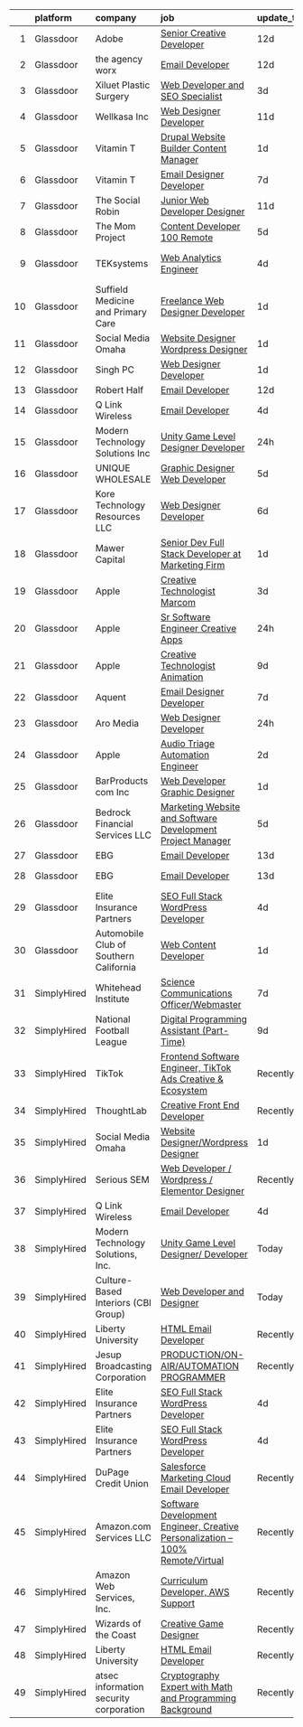 

|    | platform    | company                                | job                                                                                                                                                                                                                                                                                                                                                                                                                                                                                                                                                                                                                                                                                                                                                                                                                                                                                                                                                                                                                                                                                                                                                                                                                                                                                                                                                                   | update_time   | location                |
|---:|:------------|:---------------------------------------|:----------------------------------------------------------------------------------------------------------------------------------------------------------------------------------------------------------------------------------------------------------------------------------------------------------------------------------------------------------------------------------------------------------------------------------------------------------------------------------------------------------------------------------------------------------------------------------------------------------------------------------------------------------------------------------------------------------------------------------------------------------------------------------------------------------------------------------------------------------------------------------------------------------------------------------------------------------------------------------------------------------------------------------------------------------------------------------------------------------------------------------------------------------------------------------------------------------------------------------------------------------------------------------------------------------------------------------------------------------------------|:--------------|:------------------------|
|  1 | Glassdoor   | Adobe                                  | [Senior Creative Developer](https://www.glassdoor.com/partner/jobListing.htm?pos=130&ao=1136043&s=58&guid=00000183a704070bade8248f81961b39&src=GD_JOB_AD&t=SR&vt=w&cs=1_01e75b6a&cb=1664954402939&jobListingId=1008155725647&jrtk=3-0-1gejg81pik6e1801-1gejg81q6284n000-b4fdcebf8cc2d4bc-)                                                                                                                                                                                                                                                                                                                                                                                                                                                                                                                                                                                                                                                                                                                                                                                                                                                                                                                                                                                                                                                                            | 12d           | New York, NY            |
|  2 | Glassdoor   | the agency worx                        | [Email Developer](https://www.glassdoor.com/partner/jobListing.htm?pos=123&ao=1110586&s=58&guid=00000183a704070bade8248f81961b39&src=GD_JOB_AD&t=SR&vt=w&ea=1&cs=1_0f98cef3&cb=1664954402938&jobListingId=1008156418066&cpc=451933188B21919D&jrtk=3-0-1gejg81pik6e1801-1gejg81q6284n000-ba3a2b1200426598--6NYlbfkN0CNOKpjDIEH11s39GTuUki_mvxNbnX5BtDlH5CMrheAnKze_5JrwQ4joDkGUDohP_TeVmpf_1zaSQAPLLCMXaTrscln2tTcZD09p9HKpnyd-as8dTt3XrMsS4PL3sROnPnm4BK-TxTQqsNl2ScSlrBi5jEoqBn8L4mqF1IhiuN-S6a-YM_3ZKp-2hWa-mKXzAOHR3znTAeTYQqFlvubsodNlQEMXUUYoF7BDVRq3X2_h5nan_CmeftdAXxzDPbm4YMgAKXyTR0aqbN7Vs1N31Lvj97FR17a5U4qIskDUhVww1uAvs8Ab4sdA6mw6LbS21iUdbFtZjSyzGgh1F9yiv1DBV9OBtIlEDfIDENh9mrofb_GgctX-rBbPlmOwixQ78LA0rZ254BVi3Iz0jNTZqaGwnsq2QDvspDt7-N_QducXre9TbwrjkJilm1S_i-L9N3_GPsHc-tOcKaETRYKMrZbhnHhH7u_tOU1vD2NG3HFZDU-JaV5XmkolDi-av56UF0%3D)                                                                                                                                                                                                                                                                                                                                                                                                                                                                                                              | 12d           | New York, NY            |
|  3 | Glassdoor   | Xiluet Plastic Surgery                 | [Web Developer and SEO Specialist](https://www.glassdoor.com/partner/jobListing.htm?pos=106&ao=1110586&s=58&guid=00000183a704070bade8248f81961b39&src=GD_JOB_AD&t=SR&vt=w&ea=1&cs=1_1b3e3c27&cb=1664954402936&jobListingId=1008177142019&cpc=923E3B470662C757&jrtk=3-0-1gejg81pik6e1801-1gejg81q6284n000-775077d75cd9177d--6NYlbfkN0A0p2feBN3TwtRPLKm20cpgKOK-k5pqnygCk7BWFHc1reF4KTTsYTfq75tOmYaairQzpl8Y4I_wBrRqYZTBCA__qpS59ryzLGC3kqflZMvSsTCZFhLrynlv0R6TtjpKCDtd4zxyqJrs4p7HSLcBVq5ihbVFI3BnH69_nU4zFdDc7_RfOdiogQXOfQPygfWeqpm8U4nPpkPlncnVyk6zTCUajagOM7-ndAf7OT7yEXBXJK627dE72L6cFX9KxMom2mxO5XTDh3oW8dYhIYWiEOoUuM75i6TqepzU16nAm-pHLHWPGIMSvjrmqofgbTosjs8u2sSWcSpEi2vJG2jniVlf8xr4hBVsKC72OhIV9kTGUNICJWNPGAfKjBfYcseZDQ_l1ZZnfcrHHu7PajkmCw3ADOYpUPGB7oRhqYn49lAc103eCAzy5zuNh5hNyn-WFzD9Rvt171EFvRBtLcu5GGt5P-fRajnP_Og5TVeH-zZOEkXutWhk87rnSRweuWTHfcafTS3vl-X4cHegz7pFDX9oLtXmLUNECCU%3D)                                                                                                                                                                                                                                                                                                                                                                                                                                                             | 3d            | Miami, FL               |
|  4 | Glassdoor   | Wellkasa Inc                           | [Web Designer Developer](https://www.glassdoor.com/partner/jobListing.htm?pos=108&ao=1110586&s=58&guid=00000183a704070bade8248f81961b39&src=GD_JOB_AD&t=SR&vt=w&ea=1&cs=1_14c8fe05&cb=1664954402936&jobListingId=1008158726924&cpc=A8EA696C92E7776B&jrtk=3-0-1gejg81pik6e1801-1gejg81q6284n000-64b475efa8964fbd--6NYlbfkN0BdDHiSlq2TKVYTvK036ioTcRDjelCKzvFOpLFiF--0iYywErtz7uGZ-92vhE2ktUvlq98-sndBfZrXxv_ocfrE0XFUVCaf35SpJWwfn1zYGc9UbipOHtfrKrjms-KJ8FQkoywJ2aZMAyeOhwh7wfN33fdYW0oT13cgoa1ojk533IT7nEGSQe3CdKHtaG8IrZddtScpbDVlYTCdBGadwrPxKqbXhJdCtopI6-B75AxbDOp50Ex-czy92Boni2fAJSssZHjcSAaw2kla7KCNJEUVh2SzekyroI-6q28dlhUzXdc22ORtXy9Lf3XxmJ32o8-rEdJNT2Jca_8bMDWUpEXqT_ul41eB87xTWDku6Cv8wf10u-HDyWGBhORlmRzrBT-mdl-vA_aSi1ZQKfjVbKr5PBOThX2WLMwacSIan8mUV-rTC8rrNm3xUVawDWVOkQDymL2Qg4J2tsdat2SyW13jMhjLpuHtMbVaBRCJMQlXU2TU2rwRXClXp9g07oT70Y6lmL9t8dK9hQ%3D%3D)                                                                                                                                                                                                                                                                                                                                                                                                                                                                                         | 11d           | Scottsdale, AZ          |
|  5 | Glassdoor   | Vitamin T                              | [Drupal Website Builder   Content Manager](https://www.glassdoor.com/partner/jobListing.htm?pos=126&ao=1110586&s=58&guid=00000183a704070bade8248f81961b39&src=GD_JOB_AD&t=SR&vt=w&cs=1_ba0e9689&cb=1664954402939&jobListingId=1008180984273&cpc=F41FEAB56D215062&jrtk=3-0-1gejg81pik6e1801-1gejg81q6284n000-b7f81191950bc048--6NYlbfkN0DMrcEu7yrtATojKJA7cEzGQ3FdRGWLh0CZQInL4ECGI6k5tN82kdM0OKoro5eXmjo8AaWpr_o5gLY_9OYpP-rc5PS7g1uyiVK59E4W0WwflmjTCVVjx1SF2jeIWvhMtUQsYuYo6pIoObcA0jINXQlDy2gMJogPWnw5zgpFHTM-mki1sxwzY_qsPfo08a1ZCqlxpgIB_J91KmjYmaMDYN1VMKIPlZYO9K5Hy8UN8Tyq-MI-1UFWF7p922hpkiCwhFoO2X7-HJWTeqn103o4ktqATosYuAMvno2Zri8sUW3uOMjsCKDpPZCZraPSL2KZsQJ200ZCfyI0ZuTIgbk2NNERQHhIfQWy6MDOm79y_nsW-38J6m1aG-zSyKaJ_ursLvNKB7BGyE62zi3Jx5_LyZ1Vpf5z9p7FQOT79YI-ZfjNZzl_LV4e5mFXQOeNnkIsWAANTWNx0QRuwzMmB6Fp1JuEAjNdwdNOsLbqNu-PmeTUNw%3D%3D)                                                                                                                                                                                                                                                                                                                                                                                                                                                                                                            | 1d            | Remote                  |
|  6 | Glassdoor   | Vitamin T                              | [Email Designer   Developer](https://www.glassdoor.com/partner/jobListing.htm?pos=124&ao=1110586&s=58&guid=00000183a704070bade8248f81961b39&src=GD_JOB_AD&t=SR&vt=w&cs=1_cc76298d&cb=1664954402938&jobListingId=1008166114322&cpc=A65DF3A704A48F9B&jrtk=3-0-1gejg81pik6e1801-1gejg81q6284n000-d1a7387d0770e5f3--6NYlbfkN0DMrcEu7yrtATojKJA7cEzGQ3FdRGWLh0CZQInL4ECGI6k5tN82kdM0cJmh4vC7GggOKyKtFCgegU8rXS0JkdichCA-T1cdCWtS1-_meEn3wm4MMcJ2Kfvuue71XM4farO7r0mvjSTv9UevYATKjAtHRSZWe99WkaxKLxQudPskqZoCOGjeAW9HhsQReSM8we0Db3a6auQn47EWR1kZX2C-DUwZQpeqqSHeefhvLcsHEhZVHHo4VQ8-X1WN8fcJUtWjxpexeyEfqeraq1uDHwF2r2J-ILuoVE68siJ7QiIC5ApR9i5Qwaofr0pzVIB6fNjLypEi1gt6BOTm9c3HsAXYiad3u6o6MpIwUHXDWx7fQ556yCq1ptTdAx0tRCIxseJIVaXZUS8QX-z9O7mULJJph_A14f_n5g0sgjMQv2Ro-RLKjTE6d7kEi0-4Le7nZiFtxSON6Q7_CZ-dbxsknWjSbLnuoHNcVdURxGqiPupahAM2Zn-snn4f)                                                                                                                                                                                                                                                                                                                                                                                                                                                                                                                      | 7d            | Richmond, VA            |
|  7 | Glassdoor   | The Social Robin                       | [Junior Web Developer Designer](https://www.glassdoor.com/partner/jobListing.htm?pos=109&ao=1110586&s=58&guid=00000183a704070bade8248f81961b39&src=GD_JOB_AD&t=SR&vt=w&ea=1&cs=1_adc6967a&cb=1664954402937&jobListingId=1008158385207&cpc=FD1C1DA32C38CFA7&jrtk=3-0-1gejg81pik6e1801-1gejg81q6284n000-a4700ca198d49a1e--6NYlbfkN0BVEiCwtio_zq3mOGmhG3aHdQny94tlzy-k67z9IkphDraalBvzlH_uzJy8THcCVP2waJSd3yiwSETxdtK4p7WGdYe6iEdQIgLTJgRkgtmaAG-Ira_mL4q6O-3H-ODYq0f377Ah1rO660J0oLi7zvjCMqIM9s-nWo1gLlJP3or2dewY9edJ01451bpvce_yHEfvVS3metbJ3eDvblGMyqNlOMow6XEbRDuaAxIR1DvBY95epE8ZWyFirtEHnMsNWG-eNyIY6oyCJbQKe1OlhptQKu7w-3m86Ols_vFp7yKc4EI0EPPwTZXooWtRvb11sDhkjukIeimJPqozkwX10pB4_h5UI69GasXhNGDzSLqzcU6nNtNOvPUkFVy-Bq7p6T7c9O2Zp9Zfhzn-MRy_LBbaqhkwByfiizBXSlhoMLOCyW4-WausQxJS5FCgNDwz99fQMZT5Xqt1cxZe1QFY-hHG0W-b8QxHDJiu5s5RK8SzbzXqz6M7Ya-k0h9mD9AFPMuRIwuMej4PnaITIgFAZTpo)                                                                                                                                                                                                                                                                                                                                                                                                                                                                              | 11d           | Dallas, TX              |
|  8 | Glassdoor   | The Mom Project                        | [Content Developer  100  Remote ](https://www.glassdoor.com/partner/jobListing.htm?pos=121&ao=1110586&s=58&guid=00000183a704070bade8248f81961b39&src=GD_JOB_AD&t=SR&vt=w&cs=1_f61f2525&cb=1664954402938&jobListingId=1008171595101&cpc=0C139D4CAD5A6DB2&jrtk=3-0-1gejg81pik6e1801-1gejg81q6284n000-e3cd6afa88b10792--6NYlbfkN0BDp_epf89aHDQhKpPegNJQ_ldQpEFZQsM9OcONMGxWx6pU56EKHF58QjVdAUvn2gWeW7F3yy1yWVpxBz4hhA16KFib_bnK9nuknX3ivvc1i3YlXUAXTSZeS0FsummFTGttZWNSgfJ2yXLmCLHt07W3Cr8133gXd6rzNtnFcd2lL89DYLYToOheMYd_UEar32_12-1e7euIEB4Gi7ELhbbGzGurDgw2n1rxyi_YofLNvq-WNq5yUB-fuFwOH_HR2n0JjTQhbbO-NYWwBqGudY8Z9EK4WqjOHk0_R-e2ARgyhreRnZsTQ1mOzyhODK0e43Nr-TAH_x-dTXjs9_tFp1DuNgTEz9Fwx_0VBu6H9UEf2NrOn0DQ2-cmLdWzGot7uiRlRirppVIC0CpcECkLD9SRWUdgjw_TkYDRwyxcUcWwHxW_Ze8yg6WJzNGhrCzVlaTYJTsJlIQHc-vgPtWmz0-qn4Hp8ovVJWx-lELn6vQyF64RBP83KoxRxgpbJ74bE38vNi50ohYivEGkzTjXEmqZmISThRxfwEjUZtIP_Tziuf4quh3gWh5vJRfv-G3AIRIr70gXaGGRkYUbbrlvhRBx)                                                                                                                                                                                                                                                                                                                                                                                                                 | 5d            | Remote                  |
|  9 | Glassdoor   | TEKsystems                             | [Web Analytics Engineer](https://www.glassdoor.com/partner/jobListing.htm?pos=122&ao=1110586&s=58&guid=00000183a704070bade8248f81961b39&src=GD_JOB_AD&t=SR&vt=w&cs=1_d339b74a&cb=1664954402938&jobListingId=1008173629860&cpc=217C45A42544DB93&jrtk=3-0-1gejg81pik6e1801-1gejg81q6284n000-1208e573538704ec--6NYlbfkN0AuKz8EBO1xHDEL7V2YF9xF3dC_I9B9i-Zw2Jh8clPMK3KTieKealHQySFBD4L6FvMK6OLDox02abjh3nQnKJ-Rm7ykXrsQOsYfu8dF86q7MxWivttb8xfZpvBdBCkN31b2BFRCcBc502YI8rfaw8TAeVGo3PJfy9oRohNHL5gxSoziGBh6GzvsPeBGXLZpI-gn9wLIsLJeqRcmMUJ1B-DpM_FZJZl67_z0tZr6H6X3oogkFAz-KuRl95_rtOmIDnwQSHBMcnfJWoHaIysaUp692Pzgq0eidMOQ1CTjEIZe1oFU4z_BYnrViwjaLp3aSoB24hux0thRCNOkZb2MqlatPHjQHzHiuOO_CHn41Rrf6S9NyZnmv4O9pJJFR3CksgV5rIff4ouR_2SaAvpxqMP0ewl7Fu8C1tdkzpj3OibvpnMYyDFA4CeW9u_XKJcCS4GOPqn6Dhy3aPF7N73MQEpCrcc9MHualCofKiuFHiZZJNsobpa9JuOXv3tyc6F9TvQh_qw-tHrZvFAJ8OP2PvJBCWtjVk1HoYv1lsRGxhHvp7NVE4qOvpiSfcO_eOgZApXJVuFT70f_4Q9CNDAjsZ1TaSlVbez90eABj6DSWl4-N8CUQgMBFFlWKCriHbmiHhi8ur2lkoM41ysLh4abL0NsB2QFbyVBrygNR37AO4Kjh-y7ETnN71wbdGFqxQPNneaQV4WNwTiUXR9bdMj92YRDDddgXMOrcHqletM1pgmNXyR-ihrOkE7O_V_yN38NLXMwcEj-qjR0GvSWC3UTLbyb-_5utkDxjKxdjQf7qgSfTmpZPN-g2wuvVpeZN22UXKMVmCZ-T2mok-u3GMwhtAISnmA5XRNctu6YKCkVyHqRywOTA7N6vbLaZaVsQQhtowuaC7u4HoLoVexo8ziBmViX1B4M7AcmmBl65ylvljCSQw%3D%3D)                                                              | 4d            | San Francisco, CA       |
| 10 | Glassdoor   | Suffield Medicine and Primary Care     | [Freelance Web Designer Developer](https://www.glassdoor.com/partner/jobListing.htm?pos=129&ao=1136043&s=58&guid=00000183a704070bade8248f81961b39&src=GD_JOB_AD&t=SR&vt=w&ea=1&cs=1_490410c0&cb=1664954402939&jobListingId=1008181407224&jrtk=3-0-1gejg81pik6e1801-1gejg81q6284n000-ea92a465539777bb-)                                                                                                                                                                                                                                                                                                                                                                                                                                                                                                                                                                                                                                                                                                                                                                                                                                                                                                                                                                                                                                                                | 1d            | Suffield, CT            |
| 11 | Glassdoor   | Social Media Omaha                     | [Website Designer Wordpress Designer](https://www.glassdoor.com/partner/jobListing.htm?pos=127&ao=1136043&s=58&guid=00000183a704070bade8248f81961b39&src=GD_JOB_AD&t=SR&vt=w&ea=1&cs=1_b6d27645&cb=1664954402939&jobListingId=1008180854038&jrtk=3-0-1gejg81pik6e1801-1gejg81q6284n000-d271dd09e636cccd-)                                                                                                                                                                                                                                                                                                                                                                                                                                                                                                                                                                                                                                                                                                                                                                                                                                                                                                                                                                                                                                                             | 1d            | Remote                  |
| 12 | Glassdoor   | Singh PC                               | [Web Designer Developer](https://www.glassdoor.com/partner/jobListing.htm?pos=115&ao=1110586&s=58&guid=00000183a704070bade8248f81961b39&src=GD_JOB_AD&t=SR&vt=w&ea=1&cs=1_2c133ca6&cb=1664954402937&jobListingId=1008181153295&cpc=D2F1DE17EE1F43B9&jrtk=3-0-1gejg81pik6e1801-1gejg81q6284n000-7fbf0008f412dd85--6NYlbfkN0DqKMLcAIUKHWfrqBJvvS4sZmLmWZERQ79hXB6mVECSty8FIX9apUkIelta8m8l--c0_ACrcImkCcGGD3oCIwPWsfBCrvrAFD2RKDgXsJvk5JZEV4rDpF_1QrsgQGY6xvSP10IF_LRm9HvhIPrU87L27tLE1WlDj4lHI2cg6u4pCb_s41G9I2qv-BRVfgajvUmFK6izFypdbB6gIgxWIm56PW8dckLyloRHxGqMNepjl-VP6F7JuHSkzyleM9kSOCj4mkGPlYYcC26omlx0RoSEtI1AH-eD8yAV3bMvYkyc60R0XpwbtRTFjVzOlzqRcZoNE_bzNBv3hQbCgiUmPp8-X0UmvsEkuZLxitRvbI_z3csqnAU9A2gTi2QQgzoNJuQ1AEPvK8eWCs069Yqj5DEZNSHoICI0cunoXqX0KUYd8cFY6iKgPIfqcs73NpT1Sd-W75_qoKPAFiIkOrcmszLz2b3x0IG94_m26nYOMq3TzajSlP8FhkFn5HqUi1RSU5g%3D)                                                                                                                                                                                                                                                                                                                                                                                                                                                                                                       | 1d            | Remote                  |
| 13 | Glassdoor   | Robert Half                            | [Email Developer](https://www.glassdoor.com/partner/jobListing.htm?pos=119&ao=1110586&s=58&guid=00000183a704070bade8248f81961b39&src=GD_JOB_AD&t=SR&vt=w&ea=1&cs=1_975cee10&cb=1664954402938&jobListingId=1008156402707&cpc=A65DF3A704A48F9B&jrtk=3-0-1gejg81pik6e1801-1gejg81q6284n000-42c4ec12f57e02bb--6NYlbfkN0CpzDdaQkua3np5pkmj49lKioZwmwxQ-yx5plwbYmV_M6xSIJIkD0PnD0ntiqnEwO1LTHRAR-7odutKybmCxm4fIFV0y_I_v1Ncl9DXxzoMHMZrdbm8WbEdvasGZldRVYzRli6H80llDv0CvLuUO4n5IyKRDfv3KytJN8mDJo93RRxSd1ih5IV-p-d0FiRlS89ZmmYEunxIK2XjsYSCNKfiPHVJlWGJ8toqcEwl5qDn9ZS60uuZcYXE0tB-HeDwXb1lZIkM1VGVRxRj3uhn5YkPO07VrfZ4yVgzBd8NsigPFpXL5abHA2ixVLGV76BTlKAgDiwECBi-1ioot7-YV9vYVxyu4dgzncVzXp0HEJoQqHyer32qhaGlpM9S62X8gHbvLng0JvgNrMpCYTtAMmZmYKvozjc8xLu3lIn7-eqDoCcUluLFF2P6WgOSFbZpA7DwqmyYtslkbUkqKFb0t5vLwPzFg_pRZEYI4lVivoUTIsEbvh8mfoO0IVgSoMgJezF9Yp7oTt-bD1sFGksv707E92U_7ieA4c9l1BS0rstdN2uuwFow3BUs)                                                                                                                                                                                                                                                                                                                                                                                                                                                            | 12d           | Irving, TX              |
| 14 | Glassdoor   | Q Link Wireless                        | [Email Developer](https://www.glassdoor.com/partner/jobListing.htm?pos=101&ao=1110586&s=58&guid=00000183a704070bade8248f81961b39&src=GD_JOB_AD&t=SR&vt=w&ea=1&cs=1_b6600c2c&cb=1664954402936&jobListingId=1008174945371&cpc=B4454408B5C4E155&jrtk=3-0-1gejg81pik6e1801-1gejg81q6284n000-fc4e2b2a69d63685--6NYlbfkN0C1n-7uwLBmXreK9Hz04i1NaXR3ByHk8AHoFYtQOHcucrNm1Gc1gaw0VIOB8ZeBV6kPv-uAsBnWRhGWUoVti0UYBx3nUUKY4yV4xGI2uZ1UXHK4wAwDI7xLwm-9pLx8rlXgnrE3kU2T7ykZFw3aLtan0buZV6YfFUXeRtw62VYRHJ47TptdOmZLnah00MU3YyXl05F_O0JZI7EY2oPYoVeJruQmrhIh0qcCHHYhQf1Wl7o51FljpE9sRbRayQ3iaWbgKUKTFiLtjDeCD4zehVy6N4jFxNEuHJkaIefqN9q8YEvDcCrPXcnOMKLn8Nu91y8W7xEUcV-rd_Y6SamqR53sdkuk6sS8F_YsXS5LSaf68dlR2bGmnII0szLaaen5eP3aDPj8ixM7SL698BYdaS6qaB415rAxChEdPb2L29gLa98UC4QAeVi3PpVWcAgBiiBIW9fw-HZtK7axUTIavF6GVkEZGtM2GknA2ltvbYNPo1PoQ3Myct3a-IfkgcgDlrCw71TGrXOHBQ%3D%3D)                                                                                                                                                                                                                                                                                                                                                                                                                                                                                                | 4d            | Dania, FL               |
| 15 | Glassdoor   | Modern Technology Solutions  Inc       | [Unity Game Level Designer  Developer](https://www.glassdoor.com/partner/jobListing.htm?pos=117&ao=1110586&s=58&guid=00000183a704070bade8248f81961b39&src=GD_JOB_AD&t=SR&vt=w&cs=1_bd17ba2f&cb=1664954402937&jobListingId=1008182896063&cpc=155EB9D5185558AF&jrtk=3-0-1gejg81pik6e1801-1gejg81q6284n000-f8b2a4fa4d9bc951--6NYlbfkN0C26OT7h5zXl7z1yVTYwN1d43osiYS9hmGqw_eY7i5KFzRWaSyxghJjTLzNEsEWeJilDpOf9_ynh6-9hxbiu8v5HfVU8R3Tk66ZeLC_J6jGYMCmL0zTaC8HrOAkPlvjTUEPVReYKgYNKAjFiOP32pCaOq7kaDUlx9WXbX2EqgC5dywLcAmG2gmwOnOMdZUeNPXWhV3lkGldq-2-iFEVOKZWaAl8NTp7GaSC0bK1AZbSHrr-70Fv9tx29eCQUGycnl1LM-dbGyYL-ox21_Oy-DkwypyFCvIf7z64iiQcrz7zrqJO4ZkGjc1c1HKc41v5RvoCd_f9OZ5aE0N3QQSYLpSdenmtW4kx80A_5q2nnMpThPJLBsIZyqpEn-DqKsGiVIO_7R_fDQDQjsl0q5VE8Uw_f1GbujVhRVD0NSPI1G4pV4EhWxa16oOXqOFt-3_rVIg%3D)                                                                                                                                                                                                                                                                                                                                                                                                                                                                                                                                                              | 24h           | Huntsville, AL          |
| 16 | Glassdoor   | UNIQUE WHOLESALE                       | [Graphic Designer Web Developer](https://www.glassdoor.com/partner/jobListing.htm?pos=112&ao=1110586&s=58&guid=00000183a704070bade8248f81961b39&src=GD_JOB_AD&t=SR&vt=w&ea=1&cs=1_e195eb1d&cb=1664954402937&jobListingId=1008171469981&cpc=BAB9AA3F436D8911&jrtk=3-0-1gejg81pik6e1801-1gejg81q6284n000-147a3b06df2c7559--6NYlbfkN0ACTeRvGRFS6hadW-07x_K1RnsIE8OdH4tufuZ5eRAiXmEr9oGiBeOniyh3SglreY9gWLjlFv44tk_AG_3pzP2IbBG9F7wWjAf3k6apj0RkxtVRlJyVxTtzs66AymYgGCT8gfl6U4BDOC9wEllCjUeoI3S_NxnqQ98naO4dWz3J599EzEntVgwS0pPTuqGmB5JQ9pBKupsm4cw9LNB8rRGOK9k2RLT2UUrzON9MQD-EzpeXlg7rJiZWi0kZ3s525zmxjPE7yIHlgUwhJTGOBODlddnum-98Mdxm82UH729Y3_shLWkTUlOjwx3UBiAdrWYKta4XUkQc5RrIG5_h93h9km0S73lhyv7tFORSg_zxg4ad15H3wQHqH1_N1SgoD6LGs0RoHvnEXPjSHUFMZc6pZqIouDz2Wo5dsUBST5nQxbS0W6IGnotZnwcNMSzNkxU05pziXQltSwwCtqX30l5iy-09sdySj70ZhnMfbamtTzhB6QSFzOm1AFbXV7QW6dKkhGsdPM-hGw%3D%3D)                                                                                                                                                                                                                                                                                                                                                                                                                                                                                 | 5d            | Norcross, GA            |
| 17 | Glassdoor   | Kore Technology Resources  LLC         | [Web Designer Developer](https://www.glassdoor.com/partner/jobListing.htm?pos=105&ao=1110586&s=58&guid=00000183a704070bade8248f81961b39&src=GD_JOB_AD&t=SR&vt=w&ea=1&cs=1_d090b9a8&cb=1664954402936&jobListingId=1008168463791&cpc=235F38378B0CF412&jrtk=3-0-1gejg81pik6e1801-1gejg81q6284n000-d99799034ddfdec0--6NYlbfkN0Dx3r3E47sSe5bB3PIy1uzBZvlB7xy2NhfhZMlxQTsxrAQD8T1sSXSY8Rvdj3_bO-JcrwrlPRkVWt-OYtuHFfH5uDGKVFsD87ESD834f4rUqh0pVxUTQIaidqLsggl-BXlEEx722qIdsF-wX37nh6cO0YuXnQVImALmluIcCr8Q1CVAI49k3Jz8zy13cuv5UMYR5a5Gr3wQDN5vaQYvFbD2iwZiTksDqz7D16yhJRQSLDMtYndH9E0Qrk-_DPuvOvMXyPufHw3e7ABw3aSVwZS4KRLexohM4ZzErFKKW6TEwGirn3xl9kkSkyDd852YYqHNzBycwrQg1G52JCUSeUIx_9eUrmxqC-ww9KagBuwHdpcLD5pFOiNWVwKuhC7OmGr0kp9Ge6TFcPNBU-aN9va7RDPn8o-vdxAjIu11Ul6w7qD_fRN2yy3n4115S8odl5vMtUkWNigOcLiEP2pe6WjAwQww_Vr3ylSVPU3d9s-H59SCJ0EAnoIR2bNWb-orEDtMRFJV2nzn5Q%3D%3D)                                                                                                                                                                                                                                                                                                                                                                                                                                                                                         | 6d            | Pittsburgh, PA          |
| 18 | Glassdoor   | Mawer Capital                          | [Senior Dev  Full Stack Developer at Marketing Firm](https://www.glassdoor.com/partner/jobListing.htm?pos=113&ao=1110586&s=58&guid=00000183a704070bade8248f81961b39&src=GD_JOB_AD&t=SR&vt=w&ea=1&cs=1_fc1437a8&cb=1664954402937&jobListingId=1008180971868&cpc=87034903B3AB482B&jrtk=3-0-1gejg81pik6e1801-1gejg81q6284n000-9d79c4cf6e48fac5--6NYlbfkN0BzyIYrTMR_AjNKh_kvAG8N613gtHPANQ3sdLTkrtBd-8karw_UYrYBWZkgw9YBLGx4__BJxinfYksLOsOAJwp0C1Q-s5EDlSIYKqW5a-9px9towmwKhL7BUNcVkuexcKcLiJtiFWrahComGsjpD8Da4kbO9tprNWlRZjKwPB1l8Tn8StiQhEHuPq2fUAFoqKuYu1ZXlq5Iw027l2AMpQk0wZ6R5dQ2y0GcgVK3sxJg1Od5bkmUbdfi1SLdqg4J_BMGAKSg9Df3wDKR9HIzsF9Bl_sM1E4K4NbOlzvLmPkGwpAWKQAIeXajGXCPP6ihbYSdrJpoiz3fJTcvYi6Al6Jb5J7ew2XjTofA8uC16wv281i88N9-bQU32iXw-2tbgisYs_n2gFclUzIhE-CI5lg_p-bDInY0tWu69sW6mUDVlPy9UTljJMsY_HGsRoL38idgYyP7EhAlDF3EU2CppWcE3O4p4e77SVjug5_Ti95-2dmxKhMdXQ0s21cAjWXRORL8FdN7joZn94tcYk7nlqKs3iruROhEiBQjXtVgY5vClAs1QFUUq06M)                                                                                                                                                                                                                                                                                                                                                                                                                         | 1d            | Clearwater, FL          |
| 19 | Glassdoor   | Apple                                  | [Creative Technologist  Marcom](https://www.glassdoor.com/partner/jobListing.htm?pos=128&ao=1136043&s=58&guid=00000183a704070bade8248f81961b39&src=GD_JOB_AD&t=SR&vt=w&cs=1_d44ccc33&cb=1664954402939&jobListingId=1008177549340&jrtk=3-0-1gejg81pik6e1801-1gejg81q6284n000-7532c08ae817f6f1-)                                                                                                                                                                                                                                                                                                                                                                                                                                                                                                                                                                                                                                                                                                                                                                                                                                                                                                                                                                                                                                                                        | 3d            | Cupertino, CA           |
| 20 | Glassdoor   | Apple                                  | [Sr Software Engineer  Creative Apps](https://www.glassdoor.com/partner/jobListing.htm?pos=107&ao=1110586&s=58&guid=00000183a704070bade8248f81961b39&src=GD_JOB_AD&t=SR&vt=w&cs=1_4e36650d&cb=1664954402936&jobListingId=1008182779073&cpc=8795CF9063CD573D&jrtk=3-0-1gejg81pik6e1801-1gejg81q6284n000-4e730c80024beeb2--6NYlbfkN0BvKrLyj5gPmtZO9T8euul8TCxuuKNOtzRJOomxnwSEodTz2Bc-sPZlFpP0h5lDivo_lyncgb39OmEuwC40BOfPWl7ViLB_QrOxr2yeRkYV8i4aWHazgYjp7q_HvzVJGGC4RBn9m1QWAACUVYK2L9qDej0hlNgweV9kLdBjh-Ub5pbUdSvSTbNV_b8tdI5jU0E03pNqXz9khA4qUHjgCY073e9xadMmynLnG1tTf9U0YFQJffwMiQ93eISdwo0Dpwh1WLPGCUk8RSSZB3xzjNGRtyp3MfR_lwEQQ0DlqlTKrZ2oJ6SzBqADsKi9E9WTH2HisDzJGqasRLugzpdLOOLGAsP3i0hvYVs6JwU_uCrpNNhtb_pBZ0naEaT9gnyRQhQvNlH2aXbOGfjzBQMERjZebp8BMeEcUOmNz8EwmHutc7NepBvz3C8pptginFlG2fcKVMRArqRAboRcMfkvWuEHpc_nlzCOeWyyaxq4GOskvOV4qoGBQ1y8T44E3GrK6U6JjxPmf4pEB0BypvbIRYaiiNAspONCm2CG9PoHb2R2H7QiLqmDhbZofHIbVN4mrdVGbJoZE69RKoy0Mf7PACyZ6VERCBhid9-iHrdGcb-v74kmK_6ybbTeDbvLKkB7mNLGxcTZ9TJ530_Rqh5fq0c8E4EWw_Lr-ziLBsEMirNoenLwY57ia2CgEEf4q7WeHiBVts6cTvx3uNp3lpcc_6TPm9zGWMH9U2u7w67InNb0R5iJA5syyxrtVCt-hSNt65DiTbGyXldysjSStX6UiUWhUvCEoFA0x7sHK61TxlRZJ66rx3Kj8AAf4U1J9k7n3I865sUNezgzsOMuIinWqNa_QMeb4IG7_GdQJeZhZKH-B79rfy4Lga8bYbXaQX4qBoPnArImBvAX10UttfI0cjtaaAax6Ekxx6d8U6UFhoK3pvBctqUZc0dbRcZNvXcd3tODFBHcPHVu9js-JF2B3Mtc)             | 24h           | New York, NY            |
| 21 | Glassdoor   | Apple                                  | [Creative Technologist   Animation](https://www.glassdoor.com/partner/jobListing.htm?pos=111&ao=1110586&s=58&guid=00000183a704070bade8248f81961b39&src=GD_JOB_AD&t=SR&vt=w&cs=1_f4976dd9&cb=1664954402936&jobListingId=1008160436803&cpc=AC285F3A3ECA6BB0&jrtk=3-0-1gejg81pik6e1801-1gejg81q6284n000-e5326f402a0a01b2--6NYlbfkN0BvKrLyj5gPmtZO9T8euul8TCxuuKNOtzRJOomxnwSEodTz2Bc-sPZlt2Zgji_QUXEUX2eoMjRV3A-uwr9MnuICdtHgneScM4daV9dlPREBHf2C7sMhbh1B-V_v_59cxf_Q9r5yycE3D6hT-ciZObgMZpBv9S9_nkbca8huIrqVoXdFyvNQ5bihijE1N-xc9hXU4ZPVu4AwRsyWzJtWAFIb60TvbUmJatct4q_Y41yzf9TLOmpA6EsiwweFuuD_HUZ4QbrLo7exWPkh4oBbBHj3hV6bqnuxm2RneAEY_8qgUolWwWvrGAZu3zXEOsKgOCJ-M0FH5IeXfznNSXYLJQQiIAYFgo8K381F-E3KCHxhggaUc4PvT-RMSTwfogGDujfx51vhXjd8R0PWL2mndGhWB-KCEgx3Z6NPs5T0ge1p6281ecuNFswG01OnsrcNgqBLKachGcpF0O83iFjyafi0UrXHVfkK96UJ4907t5OlmtV0NHLZzc0Nnsy1Ac5zLZQrIZmkhxKIhomXBp1bTxeSOhUZxPaLWxyT4dau5YzP903DkuqyPkP-yOZzZQSwZbu2v75551JH5rYhD1ZFWXXBu8po6OcDMF0gF7Uj0ciOCAJKdcO31ch4Xv-rvc_XmsxjJB1quj_9IgoLcbGf229JMjP7kkurZZDMte53vbkshMyQij5ENm9mTgoIC2FPZtPYqgI_0X0S2LUHBfFwKXHaX0TCK6wHXLTJbKZ1gZw2lpVMCGWuuEQpS_jcCYZ1QiUKeweZ4ufPw5cP6aqkjwA4447XHK4mssCkMFWEGFtbBPm_ERn6MJiusmRyk1yhkfy8yLl0VsX_DJoO9CTrtgjDonhoRE1ZHH3_3f12ObwwbRY2v3WwkG1uWgkcEuEspVvm7QfzF54cd_dQLHhiOa8g-9rEMUB3bKhzyqgq--fq4WCKh6-tTTuhVWTLnlCHiqfiNNGLSN7Pb6ocxZxEmtGmCi4_XNcwqFc%3D) | 9d            | Cupertino, CA           |
| 22 | Glassdoor   | Aquent                                 | [Email Designer   Developer](https://www.glassdoor.com/partner/jobListing.htm?pos=125&ao=1110586&s=58&guid=00000183a704070bade8248f81961b39&src=GD_JOB_AD&t=SR&vt=w&cs=1_ab35d466&cb=1664954402938&jobListingId=1008166262011&cpc=654405A9B1E0A9F5&jrtk=3-0-1gejg81pik6e1801-1gejg81q6284n000-622daec645d04420--6NYlbfkN0DMrcEu7yrtATojKJA7cEzGQ3FdRGWLh0CZQInL4ECGI9gD0Wolx9R2v-Aex0-GK041Xi4dp_6ULFO3w_3LjU2BMF0LvuMsSSgW2c2SrVk5hdgSQpFu_tq878gARf3FLqSuPRG17dymVYsAydq41QtQqFJ_aWvMga7qWcq_H2p5jDM9ry05ciHAFgBqxFtwRNRBZS45Hlm76nMGjWgqCGnVgsfOki6RMdNr07hwBCZphlOn2atmnX-C2bZj_VRlIx2xpPDyhexOKVG3wvxQBwK0C0wb8sx-oUo537sO30R7i-uyOP8HtJM4dtMA5JLBlxJMArnGpWyvp_cakUiRowU53rOyz-1gMiZ7Lf6_mEAJlhbjt5QjCapl0mu9izgnXr_P83bi3pz1B0D_0K2raFKcosi6R6OGBB5bQYYRYvkhia-j8xE6A4GKw4VwcCHS8VWnJUh90dCHYQ%3D%3D)                                                                                                                                                                                                                                                                                                                                                                                                                                                                                                                                                          | 7d            | Richmond, VA            |
| 23 | Glassdoor   | Aro Media                              | [Web Designer Developer](https://www.glassdoor.com/partner/jobListing.htm?pos=110&ao=1110586&s=58&guid=00000183a704070bade8248f81961b39&src=GD_JOB_AD&t=SR&vt=w&ea=1&cs=1_477334fd&cb=1664954402937&jobListingId=1008183607692&cpc=1D891ED3EFC3904E&jrtk=3-0-1gejg81pik6e1801-1gejg81q6284n000-b01466526fa18ac8--6NYlbfkN0A953Z9EfJZc5Z9y7Wb0NkuJO-5BBnqXCJSieP3bN3oT65o3fKeGQtMHYE5FMQwmv6m5Yvk94Rnm7TIw12I5gZ7Kg1iITncYtU9Y-ge2dTH10tI16XNBpuWoKEEH-32bX2_bYkcqS1xtav5GbmdAaVIOAiViON3cOgmaFUousaZCVp2LsV-X-A0K2VJnDFDGyEdC8haBB2eccXcifLZ87qhAZNLW13lI4k99-SEBdJZ4cyT9iwWQFtrPfzlTgL8LhDwxCWgJNMAYLSwnZUCZ2pt9T5pKsOy-O8vM71CduTaX8yQwLYwhi4PbS9YgUTutYfv0tHlz0rt7XnbJWxx4q1exlKBWgJJt5eZvlZX6KyKvP29zwasqhwA2WsOyGpBP1AxnZFoiP0T4kTv1vrp04vlKFn0p0ZXAXfhaWawnER7QudgCIy_4D5PrL5Dggp-C2kEJ6omw3IP77GhdEwaExXC-yDpLfIfEhZp4FTV3NwZPUcnip56nUArMozgi-1CQll60qRtmyksaA%3D%3D)                                                                                                                                                                                                                                                                                                                                                                                                                                                                                         | 24h           | Troy, MI                |
| 24 | Glassdoor   | Apple                                  | [Audio Triage Automation Engineer](https://www.glassdoor.com/partner/jobListing.htm?pos=116&ao=1110586&s=58&guid=00000183a704070bade8248f81961b39&src=GD_JOB_AD&t=SR&vt=w&cs=1_25aa7b49&cb=1664954402937&jobListingId=1008179658350&cpc=F41FEAB56D215062&jrtk=3-0-1gejg81pik6e1801-1gejg81q6284n000-811b092320685eca--6NYlbfkN0BvKrLyj5gPmtZO9T8euul8TCxuuKNOtzRJOomxnwSEodTz2Bc-sPZlt2Zgji_QUXETUPmhNjkiVRsSGdsZPaXSX-1Oq-qzaYgnT_zUdh1BVwYccrBgIcw0t0KZIgzNN6B4h4BUD5nFccMh9M7yA9p-CPUsV7AUf1lgNoVgcqxnaApIG4OdCaRwLcoDk8qWyTjDNooniq4rnaZh02g3-5X-MLzPWju8HAxPMsKA7yoPDlDZuYlV18gS1qqb8kg83GTrEqFVJrJo19usv_L_djMAdAR8VOcO43u12N_lDlGhHLEAueHZ-Ir0cJ93CmZcx5MmIzEQpPCgN3A4eYnkXtirok9zgsicb1QvzwOeMOgwM5UBh0uLl5z5ZW10ZExhtK-M076u8GZwqQcLYHh_bOH6G3ZcR2D_V4we_a6yq-n-AKF_eB8QZPqJphh6GOyBhDHhYeiFhFQtJznTB7b9m6wnsYeK8UfdCr28lwLIBMReAoIJnci2tXcCiWAyJmbmrT-rUMlYIG1cSYA-rLoPQvuD8iiADNnPRqqt76tjPR8QazS9tQZsptdY4OrGs7cUb_TkMH6nvw5-RRbkg3lswrJ3ozBu6O9x0UHNF5DBJtas7D-QbJm_3DrQKfPcHDhMHoLdZ6bC3GttCX4OEkXK3snIV8VSJ6gTUbWK1hsjLYp4RlWrznORZHy7s5prMjWeyt_Yvyy6X6S4TIZRbjI-bWlq2eeOUfw3jgQD3s5ZC4-DDNtPi01lCB0BJw0zJzH2P7UnEL6VKEbVwC1ZOh46pPKKA0pcIZ-XfLjEYfmIM2_ESqprjFBr4TG8mz-SXIZpKhGymRWAYONzhzN8o_RCy32PG1MsZHu8_aZpHsDM9CmRbqeagPLC3GgLsyQIiD-LTESjC6j7npR8jU92mFN4FZJJI53dunhT4L0MXXGkq-FA4Keo4P7PuGnvy0TmQIG1pLEjT8zs8MyzDVAW6TC668nDkFNFHA-HhGE%3D)  | 2d            | Cupertino, CA           |
| 25 | Glassdoor   | BarProducts com Inc                    | [Web Developer Graphic Designer](https://www.glassdoor.com/partner/jobListing.htm?pos=104&ao=1110586&s=58&guid=00000183a704070bade8248f81961b39&src=GD_JOB_AD&t=SR&vt=w&ea=1&cs=1_52074220&cb=1664954402936&jobListingId=1008180431314&cpc=FFA730268E216A27&jrtk=3-0-1gejg81pik6e1801-1gejg81q6284n000-5a7cb18a3d1fae48--6NYlbfkN0ACTeRvGRFS6hadW-07x_K1RnsIE8OdH4tufuZ5eRAiXmEr9oGiBeOnpLEQ1PWJySwlwvCZIxGgYI3-Did7rUjYP6FWIqh9lWTqifli4eDLeXRt8AYbjniXnKlkCo1bJmyR2c3UMXQZA9-n6-5CJ9UZz_r7ZLXGUsFAh9zIuczgznIBz3f-IQ76kUYUtoVFaTpja4srHrTn-RYpRexEBnuyw0QwoYX9JpOGkD-kh90dpEnZD7mLA3fjifkGoNeG4S_FtpRNmHphhrDUqzS2eBXxo1WCmOHSYbHWF0QqxvWk6CDxh9BppM_71CY5gVFodZAh_lanMyKo0zDWj_40zItNtY-LMxKgZ-xCKNHE6fRoXa-lQDJGEtyZrVYayY34Gbt0-1-eHQRYYcgnKlHpedMHmgkb4aE8eyO1AsxuCTw2Ojl1Wa6yCO2nm8RZ0xwCqjXY2ftTrkm7pqqj2RFVBJO7Z3dI76ZtCHTUOr_7-SuP9TDn1gKI81sTq0Cr1Y1wTeEQR6aG_ElgZfiKZcE-1PwC)                                                                                                                                                                                                                                                                                                                                                                                                                                                                             | 1d            | Largo, FL               |
| 26 | Glassdoor   | Bedrock Financial Services  LLC        | [Marketing  Website and Software Development Project Manager](https://www.glassdoor.com/partner/jobListing.htm?pos=118&ao=1110586&s=58&guid=00000183a704070bade8248f81961b39&src=GD_JOB_AD&t=SR&vt=w&ea=1&cs=1_77a771fc&cb=1664954402938&jobListingId=1008171238124&cpc=C891152315FA1AD8&jrtk=3-0-1gejg81pik6e1801-1gejg81q6284n000-97c9b36f5b89f264--6NYlbfkN0DQhhFPqU4rUq9Wpc5KKnqLbXEAJaeUQTnyyuJ9IUK7qDS1xVWQzGLXv3loYhq2PPIrFzip2nljdjk7f_IlV5zDA-WHju38nQUmevlU_UM4HFRyRvwNKqZL9VlmkLoPVZ-MfCW_rJFGVckDLmDfzXQ9E2Wet7qveWEYYUAsYjIJIzr1yHCv3QBbqWolNOqNQn5-uuo_MzUR_rDJjyUMNd-N1UJHuxOdLrU9OIt7z5JnsGzzpTgMAuwukIf6cMVVCZXGPn1szvZWGsKzRm2g1WGw_44NeSNzJAHkdxcIKzFiMtytMprnC9GrLLZ1biQ5xlUaqG2EE4RHI1GqN870RNY5y3_xqPDdWD88ArFtvodEVbWrdSNlWf0b_DeOV24gYDBZzOYed-nSeTJmpADHLyqrrkGcysDr2NV7U8bZL_rpI7RXtMuYyTIb-rf_ZGwaYE6VSqxokPF-WMoy5695vQFVokJVp1RQO6I5eWy6w_OhiHh8dT-5wKpKGOkeDvu-r5EW2v-0JtROpA%3D%3D)                                                                                                                                                                                                                                                                                                                                                                                                                                                    | 5d            | Scottsdale, AZ          |
| 27 | Glassdoor   | EBG                                    | [Email Developer](https://www.glassdoor.com/partner/jobListing.htm?pos=102&ao=1110586&s=58&guid=00000183a704070bade8248f81961b39&src=GD_JOB_AD&t=SR&vt=w&ea=1&cs=1_b5a7df86&cb=1664954402936&jobListingId=1008155179878&cpc=FD68938D22ED3258&jrtk=3-0-1gejg81pik6e1801-1gejg81q6284n000-0cf2d650b1241a42--6NYlbfkN0CGHq1MJnkK8F4V1fAcTx22M1KbVuTsSK4uMyV0HySEDY2sob4WxX3sNiaM8dxrRRI4PWW4nk64U5LS0ksKGxjRfcxXonHEntuje1qEiuY8JipbLCUpMIGyRwnJe74w7o_Umpouq2heJbYzv_zhvgTJuGHP7gCijAgVulDxgkyEBKJI_CCzX466xUpCPsnkPZOR-XrjNpUxDWApicLNIo8I6r0wCBeytKUiknY1knBwb6ceLvNqvABcIAew8piifZaKdSZRdUAhZIUcftr799z7je0oXUsjWL3tVX2cZuybcT3umTwK6sjVQWm7vvFAUIUA35yzr4It319JaCt3jXuG4AjpW_i_1z86r93IsMznAtmcGIj2CmK2KTAJyT4SMEqnJu0cgoKDptWXbx0fAItti7v4DD4FNedgtoqlBt8N7MEXIVuOBOjkJpzIF2VtMEkcL2SW-_tyXfB1GzoeYFRqnv80waGtmH51_ZKH0L_Ztkvdx6FlXaCPEGbMf90fKwVgmqCpAA3ns-96OG8R3NfcP7rhyncby61EZ9X3CpQL4xcLdNAS-_Pikua3RPCKUHW1T9gYZQIoDg%3D%3D)                                                                                                                                                                                                                                                                                                                                                                                                                                | 13d           | Miami, FL               |
| 28 | Glassdoor   | EBG                                    | [Email Developer](https://www.glassdoor.com/partner/jobListing.htm?pos=103&ao=1110586&s=58&guid=00000183a704070bade8248f81961b39&src=GD_JOB_AD&t=SR&vt=w&ea=1&cs=1_da67c7c4&cb=1664954402936&jobListingId=1008155179808&cpc=CCC092465BAD6A93&jrtk=3-0-1gejg81pik6e1801-1gejg81q6284n000-11c7121c53daf6ec--6NYlbfkN0CGHq1MJnkK8F4V1fAcTx22M1KbVuTsSK4uMyV0HySEDY2sob4WxX3sNiaM8dxrRRI4PWW4nk64U5JBc-Y8o6JcBkVEgqJdYNNwe6kzDBoy7PXcSE8oBNN36OjMUcNjO4NCvcksOgo40LT40jU69vg3WON1HCGD8WsOglbyyjVjZXWudzfExmObFoeGgCShclUtmAwv9v7yMYTDWWhNcRqc8XYOgMnsBoIbydqO8xLujt5kai4sM1r-Ipzmq_4dZrl9IWz3MeAOGJqf37rq7eYiZmM4ZjWYCV8bcWX0wlX6O-r5pAEZyQ4A3Nvubl8ba6EBcEUbqwB5_5JHg3klZhupKshx2RtZ5hmtnrmsSaS_yBWNBZHoeJmaL1cjK2iUKNYmKIhKVdnwAGuHxPmcFEGu-G4LDxW5D-RDy5bdqXWwC_lSEOSrPgA8kAN88SPS_c3vFYjmJTarZomnPI9fLposSFCqt45SWmcreDTcAeq1AX9NMK9nO_rXcJfDejFFW91tSbL3E-L4_ypqeA2P1WYhgx2ecgOLNfCY8YhULbmvZc0FDK00KLiFX4GfcTiium0Cz1e2rlADxA%3D%3D)                                                                                                                                                                                                                                                                                                                                                                                                                                | 13d           | New York, NY            |
| 29 | Glassdoor   | Elite Insurance Partners               | [SEO Full Stack WordPress Developer](https://www.glassdoor.com/partner/jobListing.htm?pos=114&ao=1110586&s=58&guid=00000183a704070bade8248f81961b39&src=GD_JOB_AD&t=SR&vt=w&ea=1&cs=1_97115e95&cb=1664954402937&jobListingId=1008173822027&cpc=444700D72F2ECBCE&jrtk=3-0-1gejg81pik6e1801-1gejg81q6284n000-34c1c996e6b9a190--6NYlbfkN0B4jp5mfsiLEiFpPCxOna81i2z6rJx9ZIZWhVZJ6SFnYZ7YDYdNV5lw85GKHJkZ2TQnfyPcWE2m34-7RG35AgW_cWA06QimH2pQAfQJj0iTHe2VvQjAeCqJ0BotY1W7F9vLixrtiSPEtwQbUs6fMRo0-vDLf6ChE1XcYLOhFzPKTf7pB2F0cIl3P4H9VGuylR_fKuy3Z3wDk7DLeEpSLO2f8XT6L4KzHkX-aTw2RavleHm9p32qaRZBut4b-4Dju0hMBw8xGibZ15PnMhFIP3t5dNG7_JmMX4i257TRLZzlctJHAa1RLlNwMTJVUayReqfXnVZSBLSC4SiiNx3-piJQ-D6nP-NO4TFwWn1gge9BVVT-aY_KxXdPq2CJ5ACE-YxqTxO5WKymQYYxGYu6mlTGiAuzoi6UKzcdbVAgOkl_cmnYYTZZJ0bZ9CebqFkRkO6GmtASK7VP8W9aYVgrzQ9rL92kI2Jwg4RTV53W4DYOs_oCFo9Gl7O8lDkSOAoddu_petjjAvZZuw%3D%3D)                                                                                                                                                                                                                                                                                                                                                                                                                                                                             | 4d            | Remote                  |
| 30 | Glassdoor   | Automobile Club of Southern California | [Web Content Developer](https://www.glassdoor.com/partner/jobListing.htm?pos=120&ao=1110586&s=58&guid=00000183a704070bade8248f81961b39&src=GD_JOB_AD&t=SR&vt=w&cs=1_a8071e59&cb=1664954402938&jobListingId=1008181289204&cpc=2CAED5C921A5F994&jrtk=3-0-1gejg81pik6e1801-1gejg81q6284n000-2e5837158aa69813--6NYlbfkN0B2MefGenB_9X-z6XWlqCY5MNbeZ22d0Mld1BnvdO9C_TwGXddCju4iOiUAPgcmv9cvTHDjPlmRar2wQ71MKqp43LOuznpkCdMj4L8XaAV2Cseuk053PFsYE2aaEWI3kJKF6SkWiGSzM1r1NUv3sEcbZSdHOB38EAul---kQMfh1tKQZb-UjpSDrJq9DnT282qh8IZKJ_fosRwktYnZ1WS0QeebQ15ZjhTqXDMTxDYkPqv8TVRsFnFOSC5Hrc75c9Bs2fSkRI6Auwr9r8mokXU7pmT0DssqyF-h6VQhqHDZauyQU8xSjZ1m6lGD08QlHrFN1t7XSlag5IBOmxHKsKcJIDTbKEWOj7gRYTX6Svm1ku2qQvyondOYIfra4NBEK9eZdzIg5cEqJK7gFZ7fd2KrYc85Urar8T1EU5s0JBJyrGBZsm1zKsO-ss7OYq8LyV_L1ZwrYLeaLN1Pyxjj-upkob85_eQEkLKzDw2uJtekwbmpmCvb-tIn6vz7nufQtYwjqe_7peqe3eUJPwUYR1sOYtKLB4I7v7KM-Rhfy9Rxfw%3D%3D)                                                                                                                                                                                                                                                                                                                                                                                                                                                               | 1d            | Los Angeles, CA         |
| 31 | SimplyHired | Whitehead Institute                    | [Science Communications Officer/Webmaster](https://www.simplyhired.com/job/zTeP-7vQjHBHjhIlO625u3ZIvmb4wC7QZhiY36dXLxow8pUehdMYlg?q=creative+programmer)                                                                                                                                                                                                                                                                                                                                                                                                                                                                                                                                                                                                                                                                                                                                                                                                                                                                                                                                                                                                                                                                                                                                                                                                              | 7d            | Cambridge, MA           |
| 32 | SimplyHired | National Football League               | [Digital Programming Assistant (Part-Time)](https://www.simplyhired.com/job/lIro0ixFN2oA4fC6HG3jFz_cHGaPlE1bq-ltHOesDb3JoUyhCdAkuQ?q=creative+programmer)                                                                                                                                                                                                                                                                                                                                                                                                                                                                                                                                                                                                                                                                                                                                                                                                                                                                                                                                                                                                                                                                                                                                                                                                             | 9d            | Inglewood, CA           |
| 33 | SimplyHired | TikTok                                 | [Frontend Software Engineer, TikTok Ads Creative & Ecosystem](https://www.simplyhired.com/job/Bc9B1pIjbafPM6JD5niUl50L6J93lnKWUpi0NErfgJ1PxxHPdROE2Q?q=creative+programmer)                                                                                                                                                                                                                                                                                                                                                                                                                                                                                                                                                                                                                                                                                                                                                                                                                                                                                                                                                                                                                                                                                                                                                                                           | Recently      | Seattle, WA +1 location |
| 34 | SimplyHired | ThoughtLab                             | [Creative Front End Developer](https://www.simplyhired.com/job/mgyrVi9xGEdxnGefTgk-b1MEAbWAmB7-1ZjyK984IfKjhJP0_X6Krg?q=creative+programmer)                                                                                                                                                                                                                                                                                                                                                                                                                                                                                                                                                                                                                                                                                                                                                                                                                                                                                                                                                                                                                                                                                                                                                                                                                          | Recently      | Remote                  |
| 35 | SimplyHired | Social Media Omaha                     | [Website Designer/Wordpress Designer](https://www.simplyhired.com/job/hg2l3LXDJNC-EB3lQHn7bFAtxkAk_qwF5GCOHw2QFG66qt-ywL-e2Q?q=creative+programmer)                                                                                                                                                                                                                                                                                                                                                                                                                                                                                                                                                                                                                                                                                                                                                                                                                                                                                                                                                                                                                                                                                                                                                                                                                   | 1d            | Remote                  |
| 36 | SimplyHired | Serious SEM                            | [Web Developer / Wordpress / Elementor Designer](https://www.simplyhired.com/job/aCf_9_ugq9Xy9HyGkNLILKPG6qCWF7PUYz5r9eHDEN88XxCoYc1qPA?q=creative+programmer)                                                                                                                                                                                                                                                                                                                                                                                                                                                                                                                                                                                                                                                                                                                                                                                                                                                                                                                                                                                                                                                                                                                                                                                                        | Recently      | Remote                  |
| 37 | SimplyHired | Q Link Wireless                        | [Email Developer](https://www.simplyhired.com/job/p7WfdHy7Oxg2KSFWD2mWBeaU0yavWlTbjhRYQP4jsrJMZ1zSUBCLyQ?q=creative+programmer)                                                                                                                                                                                                                                                                                                                                                                                                                                                                                                                                                                                                                                                                                                                                                                                                                                                                                                                                                                                                                                                                                                                                                                                                                                       | 4d            | Dania, FL               |
| 38 | SimplyHired | Modern Technology Solutions, Inc.      | [Unity Game Level Designer/ Developer](https://www.simplyhired.com/job/v9_NNwp_2Jaln4mFxIChkNPERE5JNm0FwamEXgiiHhqi4K8q1NFfWg?q=creative+programmer)                                                                                                                                                                                                                                                                                                                                                                                                                                                                                                                                                                                                                                                                                                                                                                                                                                                                                                                                                                                                                                                                                                                                                                                                                  | Today         | Huntsville, AL          |
| 39 | SimplyHired | Culture-Based Interiors (CBI Group)    | [Web Developer and Designer](https://www.simplyhired.com/job/vkpZO5ybCIsKaR8ITKm6tUa-XpbyezUYFBcCk8shZcNdv4RH0lzs3g?q=creative+programmer)                                                                                                                                                                                                                                                                                                                                                                                                                                                                                                                                                                                                                                                                                                                                                                                                                                                                                                                                                                                                                                                                                                                                                                                                                            | Today         | San Antonio, TX         |
| 40 | SimplyHired | Liberty University                     | [HTML Email Developer](https://www.simplyhired.com/job/n7ZBIoizNvg1vnbsiAIDufegw0i4ApkD0M26QH770WAN4RoUlue8Ew?q=creative+programmer)                                                                                                                                                                                                                                                                                                                                                                                                                                                                                                                                                                                                                                                                                                                                                                                                                                                                                                                                                                                                                                                                                                                                                                                                                                  | Recently      | Remote +1 location      |
| 41 | SimplyHired | Jesup Broadcasting Corporation         | [PRODUCTION/ON-AIR/AUTOMATION PROGRAMMER](https://www.simplyhired.com/job/MiBPMzS6j_QoT1YrMKbk5GBZUA5A1FVA_R0thz279o71Q2ZWVp7GUA?q=creative+programmer)                                                                                                                                                                                                                                                                                                                                                                                                                                                                                                                                                                                                                                                                                                                                                                                                                                                                                                                                                                                                                                                                                                                                                                                                               | Recently      | Jesup, GA               |
| 42 | SimplyHired | Elite Insurance Partners               | [SEO Full Stack WordPress Developer](https://www.simplyhired.com/job/IS_kMTgaOpL9rJkD3R4SYQnCdS6teKdCCRQ0NP_3FJOO1symF0cNAg?q=creative+programmer)                                                                                                                                                                                                                                                                                                                                                                                                                                                                                                                                                                                                                                                                                                                                                                                                                                                                                                                                                                                                                                                                                                                                                                                                                    | 4d            | Remote                  |
| 43 | SimplyHired | Elite Insurance Partners               | [SEO Full Stack WordPress Developer](https://www.simplyhired.com/job/IS_kMTgaOpL9rJkD3R4SYQnCdS6teKdCCRQ0NP_3FJOO1symF0cNAg?q=creative+programmer)                                                                                                                                                                                                                                                                                                                                                                                                                                                                                                                                                                                                                                                                                                                                                                                                                                                                                                                                                                                                                                                                                                                                                                                                                    | 4d            | Remote                  |
| 44 | SimplyHired | DuPage Credit Union                    | [Salesforce Marketing Cloud Email Developer](https://www.simplyhired.com/job/KP4Ji5X7xfT8ji3uxFpuXMEuE4-BWNYLw_x8z9zocs-NjnwqbbHK_g?q=creative+programmer)                                                                                                                                                                                                                                                                                                                                                                                                                                                                                                                                                                                                                                                                                                                                                                                                                                                                                                                                                                                                                                                                                                                                                                                                            | Recently      | Naperville, IL          |
| 45 | SimplyHired | Amazon.com Services LLC                | [Software Development Engineer, Creative Personalization – 100% Remote/Virtual](https://www.simplyhired.com/job/gdDy5yOnIBoKGIBXVsUuwYxvaeJ8hsoIc484IsmcNzEfmcxq5x7Clw?q=creative+programmer)                                                                                                                                                                                                                                                                                                                                                                                                                                                                                                                                                                                                                                                                                                                                                                                                                                                                                                                                                                                                                                                                                                                                                                         | Recently      | Illinois                |
| 46 | SimplyHired | Amazon Web Services, Inc.              | [Curriculum Developer, AWS Support](https://www.simplyhired.com/job/VJ2mxpB_C3RiZ9WEdGHt_L8L7tDgh2uUlbSQc1Inzt2mb5hjGzhRXQ?q=creative+programmer)                                                                                                                                                                                                                                                                                                                                                                                                                                                                                                                                                                                                                                                                                                                                                                                                                                                                                                                                                                                                                                                                                                                                                                                                                     | Recently      | Remote                  |
| 47 | SimplyHired | Wizards of the Coast                   | [Creative Game Designer](https://www.simplyhired.com/job/3U5NPAcld9zZ3VOc-NItCD-NzNvgqaZqPjmcmGZRZsaeN5WygOP2eA?q=creative+programmer)                                                                                                                                                                                                                                                                                                                                                                                                                                                                                                                                                                                                                                                                                                                                                                                                                                                                                                                                                                                                                                                                                                                                                                                                                                | Recently      | Renton, WA              |
| 48 | SimplyHired | Liberty University                     | [HTML Email Developer](https://www.simplyhired.com/job/n7ZBIoizNvg1vnbsiAIDufegw0i4ApkD0M26QH770WAN4RoUlue8Ew?q=creative+programmer)                                                                                                                                                                                                                                                                                                                                                                                                                                                                                                                                                                                                                                                                                                                                                                                                                                                                                                                                                                                                                                                                                                                                                                                                                                  | Recently      | Remote                  |
| 49 | SimplyHired | atsec information security corporation | [Cryptography Expert with Math and Programming Background](https://www.simplyhired.com/job/H4LrizoSMHHFHvKYc5LIh388etghgRsELUiSMRnwKFjlydQJ6vl85Q?q=creative+programmer)                                                                                                                                                                                                                                                                                                                                                                                                                                                                                                                                                                                                                                                                                                                                                                                                                                                                                                                                                                                                                                                                                                                                                                                              | Recently      | Austin, TX              |